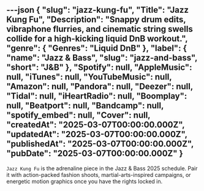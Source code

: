 ---json
{
  "slug": "jazz-kung-fu",
  "Title": "Jazz Kung Fu",
  "Description": "Snappy drum edits, vibraphone flurries, and cinematic string swells collide for a high-kicking liquid DnB workout.",
  "genre": {
    "Genres": "Liquid DnB"
  },
  "label": {
    "name": "Jazz & Bass",
    "slug": "jazz-and-bass",
    "short": "J&B"
  },
  "Spotify": null,
  "AppleMusic": null,
  "iTunes": null,
  "YouTubeMusic": null,
  "Amazon": null,
  "Pandora": null,
  "Deezer": null,
  "Tidal": null,
  "iHeartRadio": null,
  "Boomplay": null,
  "Beatport": null,
  "Bandcamp": null,
  "spotify_embed": null,
  "Cover": null,
  "createdAt": "2025-03-07T00:00:00.000Z",
  "updatedAt": "2025-03-07T00:00:00.000Z",
  "publishedAt": "2025-03-07T00:00:00.000Z",
  "pubDate": "2025-03-07T00:00:00.000Z"
}
---

`Jazz Kung Fu` is the adrenaline piece in the Jazz & Bass 2025 schedule. Pair it with action-packed fashion shoots, martial-arts-inspired campaigns, or energetic motion graphics once you have the rights locked in.
